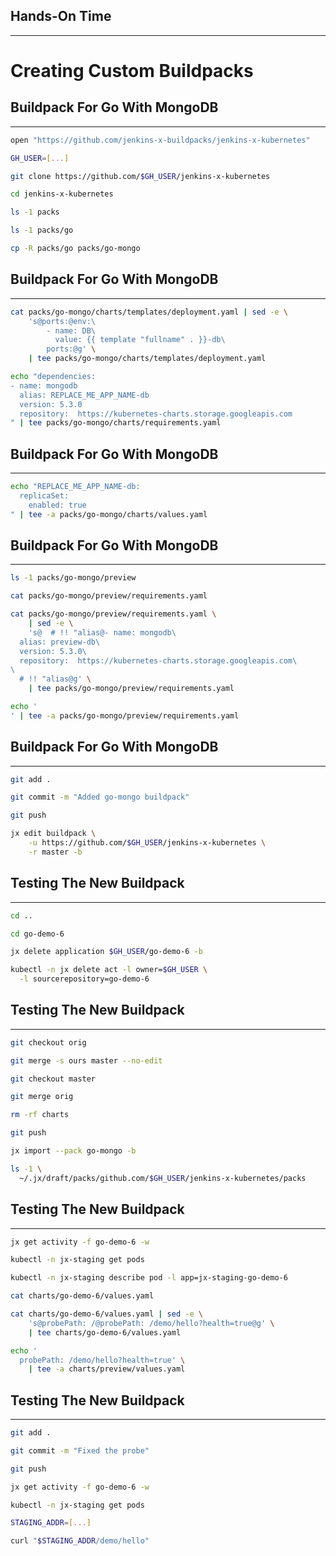 ## Hands-On Time

---

# Creating Custom Buildpacks


## Buildpack For Go With MongoDB

---

```bash
open "https://github.com/jenkins-x-buildpacks/jenkins-x-kubernetes"

GH_USER=[...]

git clone https://github.com/$GH_USER/jenkins-x-kubernetes

cd jenkins-x-kubernetes

ls -1 packs

ls -1 packs/go

cp -R packs/go packs/go-mongo
```


## Buildpack For Go With MongoDB

---

```bash
cat packs/go-mongo/charts/templates/deployment.yaml | sed -e \
    's@ports:@env:\
        - name: DB\
          value: {{ template "fullname" . }}-db\
        ports:@g' \
    | tee packs/go-mongo/charts/templates/deployment.yaml

echo "dependencies:
- name: mongodb
  alias: REPLACE_ME_APP_NAME-db
  version: 5.3.0
  repository:  https://kubernetes-charts.storage.googleapis.com
" | tee packs/go-mongo/charts/requirements.yaml
```


## Buildpack For Go With MongoDB

---

```bash
echo "REPLACE_ME_APP_NAME-db:
  replicaSet:
    enabled: true
" | tee -a packs/go-mongo/charts/values.yaml
```


## Buildpack For Go With MongoDB

---

```bash
ls -1 packs/go-mongo/preview

cat packs/go-mongo/preview/requirements.yaml

cat packs/go-mongo/preview/requirements.yaml \
    | sed -e \
    's@  # !! "alias@- name: mongodb\
  alias: preview-db\
  version: 5.3.0\
  repository:  https://kubernetes-charts.storage.googleapis.com\
\
  # !! "alias@g' \
    | tee packs/go-mongo/preview/requirements.yaml

echo '
' | tee -a packs/go-mongo/preview/requirements.yaml 
```


## Buildpack For Go With MongoDB

---

```bash
git add .

git commit -m "Added go-mongo buildpack"

git push

jx edit buildpack \
    -u https://github.com/$GH_USER/jenkins-x-kubernetes \
    -r master -b
```


## Testing The New Buildpack

---

```bash
cd ..

cd go-demo-6

jx delete application $GH_USER/go-demo-6 -b

kubectl -n jx delete act -l owner=$GH_USER \
  -l sourcerepository=go-demo-6
```


## Testing The New Buildpack

---

```bash
git checkout orig

git merge -s ours master --no-edit

git checkout master

git merge orig

rm -rf charts

git push

jx import --pack go-mongo -b

ls -1 \
  ~/.jx/draft/packs/github.com/$GH_USER/jenkins-x-kubernetes/packs
```


## Testing The New Buildpack

---

```bash
jx get activity -f go-demo-6 -w

kubectl -n jx-staging get pods

kubectl -n jx-staging describe pod -l app=jx-staging-go-demo-6

cat charts/go-demo-6/values.yaml

cat charts/go-demo-6/values.yaml | sed -e \
    's@probePath: /@probePath: /demo/hello?health=true@g' \
    | tee charts/go-demo-6/values.yaml

echo '
  probePath: /demo/hello?health=true' \
    | tee -a charts/preview/values.yaml
```


## Testing The New Buildpack

---

```bash
git add .

git commit -m "Fixed the probe"

git push

jx get activity -f go-demo-6 -w

kubectl -n jx-staging get pods

STAGING_ADDR=[...]

curl "$STAGING_ADDR/demo/hello"
```

